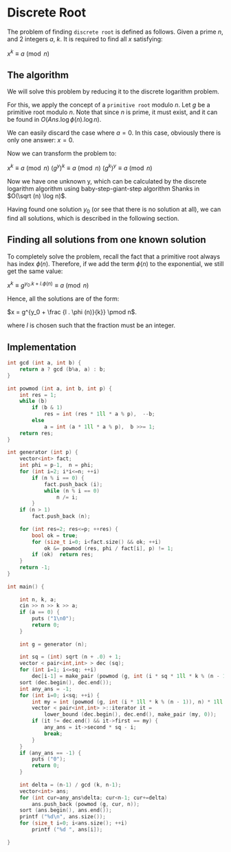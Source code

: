 <!--?title Discrete Root -->

# Discrete Root

The problem of finding `discrete root` is defined as follows. Given a prime $n$, and 2 integers $a$, $k$. It is required to find all $x$ satisfying:

$x^k \equiv a \pmod n$

## The algorithm

We will solve this problem by reducing it to the discrete logarithm problem.

For this, we apply the concept of a `primitive root` modulo $n$. Let $g$ be a primitive root modulo $n$. Note that since $n$ is prime, it must exist, and it can be found in $O(Ans . \log \phi (n) . \log n)$.

We can easily discard the case where $a = 0$. In this case, obviously there is only one answer: $x = 0$.

Now we can transform the problem to:

$x^k \equiv a \pmod n$
$(g^y)^k \equiv a \pmod n$
$(g^k)^y \equiv a \pmod n$

Now we have one unknown y, which can be calculated by the discrete logarithm algorithm using baby-step-giant-step algorithm Shanks in $O(\sqrt (n) \log n)$.

Having found one solution $y_0$ (or see that there is no solution at all), we can find all solutions, which is described in the following section.

## Finding all solutions from one known solution

To completely solve the problem, recall the fact that a primitive root always has index $\phi (n)$. Therefore, if we add the term $\phi (n)$ to the exponential, we still get the same value:

$x^k \equiv g^{ y_0 . k + l . \phi (n)} \equiv a \pmod n$

Hence, all the solutions are of the form:

$x = g^{y_0 + \frac {l . \phi (n)}{k}} \pmod n$.

where $l$ is chosen such that the fraction must be an integer.

## Implementation

```cpp
int gcd (int a, int b) {
	return a ? gcd (b%a, a) : b;
}
 
int powmod (int a, int b, int p) {
	int res = 1;
	while (b)
		if (b & 1)
			res = int (res * 1ll * a % p),  --b;
		else
			a = int (a * 1ll * a % p),  b >>= 1;
	return res;
}
 
int generator (int p) {
	vector<int> fact;
	int phi = p-1,  n = phi;
	for (int i=2; i*i<=n; ++i)
		if (n % i == 0) {
			fact.push_back (i);
			while (n % i == 0)
				n /= i;
		}
	if (n > 1)
		fact.push_back (n);
 
	for (int res=2; res<=p; ++res) {
		bool ok = true;
		for (size_t i=0; i<fact.size() && ok; ++i)
			ok &= powmod (res, phi / fact[i], p) != 1;
		if (ok)  return res;
	}
	return -1;
}
 
int main() {
 
	int n, k, a;
	cin >> n >> k >> a;
	if (a == 0) {
		puts ("1\n0");
		return 0;
	}
 
	int g = generator (n);
 
	int sq = (int) sqrt (n + .0) + 1;
	vector < pair<int,int> > dec (sq);
	for (int i=1; i<=sq; ++i)
		dec[i-1] = make_pair (powmod (g, int (i * sq * 1ll * k % (n - 1)), n), i);
	sort (dec.begin(), dec.end());
	int any_ans = -1;
	for (int i=0; i<sq; ++i) {
		int my = int (powmod (g, int (i * 1ll * k % (n - 1)), n) * 1ll * a % n);
		vector < pair<int,int> >::iterator it =
			lower_bound (dec.begin(), dec.end(), make_pair (my, 0));
		if (it != dec.end() && it->first == my) {
			any_ans = it->second * sq - i;
			break;
		}
	}
	if (any_ans == -1) {
		puts ("0");
		return 0;
	}
 
	int delta = (n-1) / gcd (k, n-1);
	vector<int> ans;
	for (int cur=any_ans%delta; cur<n-1; cur+=delta)
		ans.push_back (powmod (g, cur, n));
	sort (ans.begin(), ans.end());
	printf ("%d\n", ans.size());
	for (size_t i=0; i<ans.size(); ++i)
		printf ("%d ", ans[i]);
 
}
```

